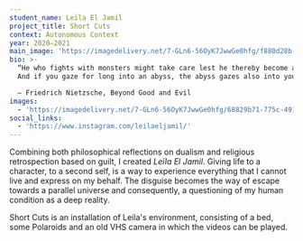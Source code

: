 ```yaml
---
student_name: Leïla El Jamil
project_title: Short Cuts
context: Autonomous Context
year: 2020—2021
main_image: 'https://imagedelivery.net/7-GLn6-56OyK7JwwGe0hfg/f880d28b-6eae-469c-f6ab-5d0947802f00'
bio: >-
  “He who fights with monsters might take care lest he thereby become a monster.
  And if you gaze for long into an abyss, the abyss gazes also into you.” 

  ― Friedrich Nietzsche, Beyond Good and Evil
images:
  - 'https://imagedelivery.net/7-GLn6-56OyK7JwwGe0hfg/68829b71-775c-491b-420a-154021d94e00'
social_links:
  - 'https://www.instagram.com/leilaeljamil/'
---
```

Combining both philosophical reflections on dualism and religious retrospection based on guilt, I created *Leïla El Jamil*.
Giving life to a character, to a second self, is a way to experience everything that I cannot live and express on my behalf.
The disguise becomes the way of escape towards a parallel universe and consequently, a questioning of my human condition as a deep reality.

Short Cuts is an installation of Leila's environment, consisting of a bed, some Polaroids and an old VHS camera in which the videos can be played.